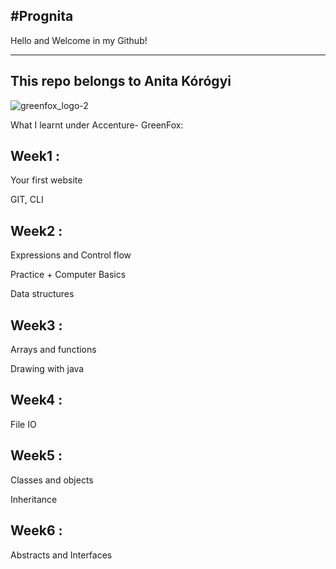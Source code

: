 #Prognita
-----------------------------
Hello and Welcome in my Github!

-------------------------------------
This repo belongs to Anita Kórógyi
---

![greenfox_logo-2](https://user-images.githubusercontent.com/36383992/39662626-270c4aba-5065-11e8-9734-c07debf74bf6.png)


What I learnt under Accenture- GreenFox:

Week1 :
-------
Your first website

GIT, CLI

Week2 :
------
Expressions and Control flow

Practice + Computer Basics

Data structures

Week3 :
------
Arrays and functions

Drawing with java

Week4 :
------
File IO

Week5 :
------
Classes and objects

Inheritance


Week6 :
------

Abstracts and Interfaces
